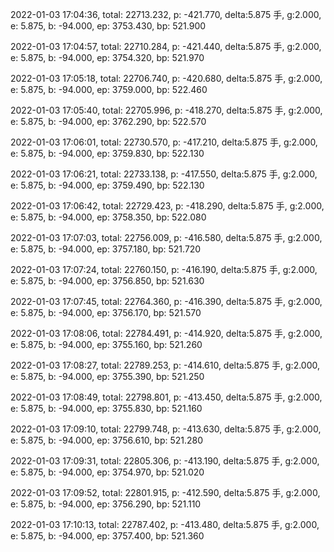 2022-01-03 17:04:36, total: 22713.232, p: -421.770, delta:5.875 手, g:2.000, e: 5.875, b: -94.000, ep: 3753.430, bp: 521.900

2022-01-03 17:04:57, total: 22710.284, p: -421.440, delta:5.875 手, g:2.000, e: 5.875, b: -94.000, ep: 3754.320, bp: 521.970

2022-01-03 17:05:18, total: 22706.740, p: -420.680, delta:5.875 手, g:2.000, e: 5.875, b: -94.000, ep: 3759.000, bp: 522.460

2022-01-03 17:05:40, total: 22705.996, p: -418.270, delta:5.875 手, g:2.000, e: 5.875, b: -94.000, ep: 3762.290, bp: 522.570

2022-01-03 17:06:01, total: 22730.570, p: -417.210, delta:5.875 手, g:2.000, e: 5.875, b: -94.000, ep: 3759.830, bp: 522.130

2022-01-03 17:06:21, total: 22733.138, p: -417.550, delta:5.875 手, g:2.000, e: 5.875, b: -94.000, ep: 3759.490, bp: 522.130

2022-01-03 17:06:42, total: 22729.423, p: -418.290, delta:5.875 手, g:2.000, e: 5.875, b: -94.000, ep: 3758.350, bp: 522.080

2022-01-03 17:07:03, total: 22756.009, p: -416.580, delta:5.875 手, g:2.000, e: 5.875, b: -94.000, ep: 3757.180, bp: 521.720

2022-01-03 17:07:24, total: 22760.150, p: -416.190, delta:5.875 手, g:2.000, e: 5.875, b: -94.000, ep: 3756.850, bp: 521.630

2022-01-03 17:07:45, total: 22764.360, p: -416.390, delta:5.875 手, g:2.000, e: 5.875, b: -94.000, ep: 3756.170, bp: 521.570

2022-01-03 17:08:06, total: 22784.491, p: -414.920, delta:5.875 手, g:2.000, e: 5.875, b: -94.000, ep: 3755.160, bp: 521.260

2022-01-03 17:08:27, total: 22789.253, p: -414.610, delta:5.875 手, g:2.000, e: 5.875, b: -94.000, ep: 3755.390, bp: 521.250

2022-01-03 17:08:49, total: 22798.801, p: -413.450, delta:5.875 手, g:2.000, e: 5.875, b: -94.000, ep: 3755.830, bp: 521.160

2022-01-03 17:09:10, total: 22799.748, p: -413.630, delta:5.875 手, g:2.000, e: 5.875, b: -94.000, ep: 3756.610, bp: 521.280

2022-01-03 17:09:31, total: 22805.306, p: -413.190, delta:5.875 手, g:2.000, e: 5.875, b: -94.000, ep: 3754.970, bp: 521.020

2022-01-03 17:09:52, total: 22801.915, p: -412.590, delta:5.875 手, g:2.000, e: 5.875, b: -94.000, ep: 3756.290, bp: 521.110

2022-01-03 17:10:13, total: 22787.402, p: -413.480, delta:5.875 手, g:2.000, e: 5.875, b: -94.000, ep: 3757.400, bp: 521.360